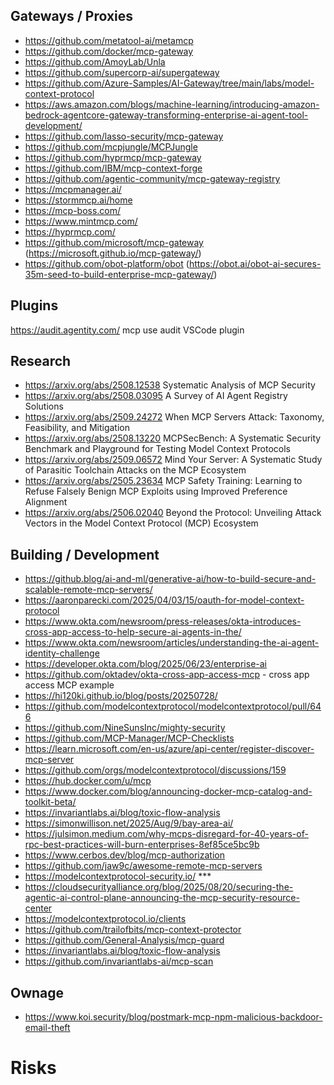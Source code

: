 ## Gateways / Proxies
- https://github.com/metatool-ai/metamcp
- https://github.com/docker/mcp-gateway
- https://github.com/AmoyLab/Unla
- https://github.com/supercorp-ai/supergateway
- https://github.com/Azure-Samples/AI-Gateway/tree/main/labs/model-context-protocol
- https://aws.amazon.com/blogs/machine-learning/introducing-amazon-bedrock-agentcore-gateway-transforming-enterprise-ai-agent-tool-development/
- https://github.com/lasso-security/mcp-gateway
- https://github.com/mcpjungle/MCPJungle
- https://github.com/hyprmcp/mcp-gateway
- https://github.com/IBM/mcp-context-forge
- https://github.com/agentic-community/mcp-gateway-registry
- https://mcpmanager.ai/
- https://stormmcp.ai/home
- https://mcp-boss.com/
- https://www.mintmcp.com/
- https://hyprmcp.com/
- https://github.com/microsoft/mcp-gateway (https://microsoft.github.io/mcp-gateway/)
- https://github.com/obot-platform/obot (https://obot.ai/obot-ai-secures-35m-seed-to-build-enterprise-mcp-gateway/)

## Plugins
https://audit.agentity.com/ mcp use audit VSCode plugin

## Research
- https://arxiv.org/abs/2508.12538 Systematic Analysis of MCP Security
- https://arxiv.org/abs/2508.03095 A Survey of AI Agent Registry Solutions
- https://arxiv.org/abs/2509.24272 When MCP Servers Attack: Taxonomy, Feasibility, and Mitigation
- https://arxiv.org/abs/2508.13220 MCPSecBench: A Systematic Security Benchmark and Playground for Testing Model Context Protocols
- https://arxiv.org/abs/2509.06572 Mind Your Server: A Systematic Study of Parasitic Toolchain Attacks on the MCP Ecosystem
- https://arxiv.org/abs/2505.23634 MCP Safety Training: Learning to Refuse Falsely Benign MCP Exploits using Improved Preference Alignment
- https://arxiv.org/abs/2506.02040 Beyond the Protocol: Unveiling Attack Vectors in the Model Context Protocol (MCP) Ecosystem

## Building / Development
- https://github.blog/ai-and-ml/generative-ai/how-to-build-secure-and-scalable-remote-mcp-servers/
- https://aaronparecki.com/2025/04/03/15/oauth-for-model-context-protocol
- https://www.okta.com/newsroom/press-releases/okta-introduces-cross-app-access-to-help-secure-ai-agents-in-the/
- https://www.okta.com/newsroom/articles/understanding-the-ai-agent-identity-challenge
- https://developer.okta.com/blog/2025/06/23/enterprise-ai
- https://github.com/oktadev/okta-cross-app-access-mcp - cross app access MCP example
- https://hi120ki.github.io/blog/posts/20250728/
- https://github.com/modelcontextprotocol/modelcontextprotocol/pull/646
- https://github.com/NineSunsInc/mighty-security
- https://github.com/MCP-Manager/MCP-Checklists
- https://learn.microsoft.com/en-us/azure/api-center/register-discover-mcp-server
- https://github.com/orgs/modelcontextprotocol/discussions/159
- https://hub.docker.com/u/mcp
- https://www.docker.com/blog/announcing-docker-mcp-catalog-and-toolkit-beta/
- https://invariantlabs.ai/blog/toxic-flow-analysis
- https://simonwillison.net/2025/Aug/9/bay-area-ai/
- https://julsimon.medium.com/why-mcps-disregard-for-40-years-of-rpc-best-practices-will-burn-enterprises-8ef85ce5bc9b
- https://www.cerbos.dev/blog/mcp-authorization
- https://github.com/jaw9c/awesome-remote-mcp-servers
- https://modelcontextprotocol-security.io/ ***
- https://cloudsecurityalliance.org/blog/2025/08/20/securing-the-agentic-ai-control-plane-announcing-the-mcp-security-resource-center
- https://modelcontextprotocol.io/clients
- https://github.com/trailofbits/mcp-context-protector
- https://github.com/General-Analysis/mcp-guard
- https://invariantlabs.ai/blog/toxic-flow-analysis
- https://github.com/invariantlabs-ai/mcp-scan

## Ownage
- https://www.koi.security/blog/postmark-mcp-npm-malicious-backdoor-email-theft


# Risks
